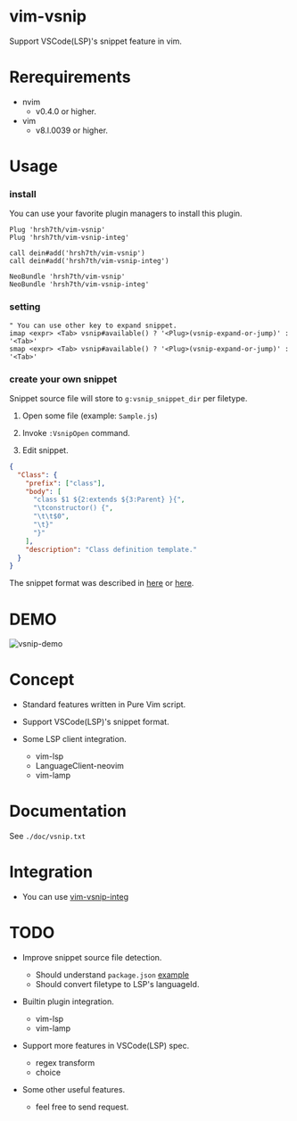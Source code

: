 # vim-vsnip

Support VSCode(LSP)'s snippet feature in vim.

# Rerequirements

- nvim
  - v0.4.0 or higher.
- vim
  - v8.l.0039 or higher.

# Usage

### install

You can use your favorite plugin managers to install this plugin.

```viml
Plug 'hrsh7th/vim-vsnip'
Plug 'hrsh7th/vim-vsnip-integ'

call dein#add('hrsh7th/vim-vsnip')
call dein#add('hrsh7th/vim-vsnip-integ')

NeoBundle 'hrsh7th/vim-vsnip'
NeoBundle 'hrsh7th/vim-vsnip-integ'
```

### setting

```viml
" You can use other key to expand snippet.
imap <expr> <Tab> vsnip#available() ? '<Plug>(vsnip-expand-or-jump)' : '<Tab>'
smap <expr> <Tab> vsnip#available() ? '<Plug>(vsnip-expand-or-jump)' : '<Tab>'
```

### create your own snippet

Snippet source file will store to `g:vsnip_snippet_dir` per filetype.

1. Open some file (example: `Sample.js`)

2. Invoke `:VsnipOpen` command.

3. Edit snippet.

```json
{
  "Class": {
    "prefix": ["class"],
    "body": [
      "class $1 ${2:extends ${3:Parent} }{",
      "\tconstructor() {",
      "\t\t$0",
      "\t}"
      "}"
    ],
    "description": "Class definition template."
  }
}
```

The snippet format was described in [here](https://code.visualstudio.com/docs/editor/userdefinedsnippets#_snippet-syntax) or [here](https://github.com/Microsoft/language-server-protocol/blob/master/snippetSyntax.md).


# DEMO

![vsnip-demo](https://user-images.githubusercontent.com/629908/70024306-0d1a3b00-15dd-11ea-87ec-d5c648b763ab.gif)


# Concept

- Standard features written in Pure Vim script.

- Support VSCode(LSP)'s snippet format.

- Some LSP client integration.
    - vim-lsp
    - LanguageClient-neovim
    - vim-lamp


# Documentation

See `./doc/vsnip.txt`


# Integration

- You can use [vim-vsnip-integ](https://github.com/hrsh7th/vim-vsnip-integ)


# TODO

- Improve snippet source file detection.
    - Should understand `package.json` [example](https://github.com/xabikos/vscode-react/blob/master/package.json#L22)
    - Should convert filetype to LSP's languageId.

- Builtin plugin integration.
    - vim-lsp
    - vim-lamp

- Support more features in VSCode(LSP) spec.
    - regex transform
    - choice

- Some other useful features.
    - feel free to send request.

